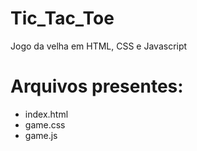 # Tic_Tac_Toe
Jogo da velha em HTML, CSS e Javascript

**Arquivos presentes:**
===
- index.html
- game.css
- game.js
